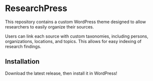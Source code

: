 # ResearchPress

This repository contains a custom WordPress theme designed to allow researchers to easily organize their sources.

Users can link each source with custom taxonomies, including persons, organizations, locations, and topics. This allows for easy indexing of research findings.

## Installation

Download the latest release, then install it in WordPress!
